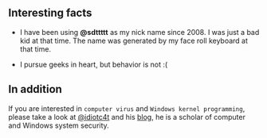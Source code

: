 
## Interesting facts

* I have been using **@sdttttt** as my nick name since 2008.
I was just a bad kid at that time.
The name was generated by my face roll keyboard at that time.

* I pursue geeks in heart, but behavior is not :(

## In addition

If you are interested in `computer virus` and `Windows kernel programming`, please take a look at [@idiotc4t](https://github.com/idiotc4t) and his [blog](https://idiotc4t.gitbook.io/), he is a scholar of computer and Windows system security.
